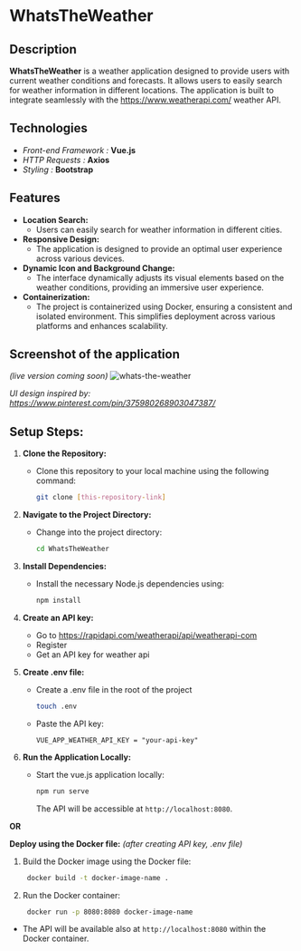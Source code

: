 # WhatsTheWeather

## Description
**WhatsTheWeather** is a weather application designed to provide users with current weather conditions and forecasts. It allows users to easily search for weather information in different locations. The application is built to integrate seamlessly with the https://www.weatherapi.com/ weather API.

## Technologies
- *Front-end Framework :* **Vue.js**
- *HTTP Requests :* **Axios**
- *Styling :* **Bootstrap**

## Features
- **Location Search:**
  - Users can easily search for weather information in different cities.
- **Responsive Design:**
  - The application is designed to provide an optimal user experience across various devices.
- **Dynamic Icon and Background Change:**
  - The interface dynamically adjusts its visual elements based on the weather conditions, providing an immersive user experience.
- **Containerization:**
  - The project is containerized using Docker, ensuring a consistent and isolated environment. This simplifies deployment across various platforms and enhances scalability.

## Screenshot of the application
*(live version coming soon)*
![whats-the-weather](https://github.com/visontail/WhatsTheWeather/assets/99392016/10794842-e232-45be-b10e-2e99763dc6c1)


*UI design inspired by: https://www.pinterest.com/pin/375980268903047387/*

## Setup Steps:

1. **Clone the Repository:**
   - Clone this repository to your local machine using the following command:
     ```bash
     git clone [this-repository-link]
     ```

2. **Navigate to the Project Directory:**
   - Change into the project directory:
     ```bash
     cd WhatsTheWeather
     ```

3. **Install Dependencies:**
   - Install the necessary Node.js dependencies using:
     ```bash
     npm install
     ```
4. **Create an API key:**
   - Go to https://rapidapi.com/weatherapi/api/weatherapi-com
   - Register
   - Get an API key for weather api
5. **Create .env file:**
   - Create a .env file in the root of the project
     ```bash
     touch .env
     ```
   - Paste the API key:
     ```
     VUE_APP_WEATHER_API_KEY = "your-api-key"
     ```
6. **Run the Application Locally:**
   - Start the vue.js application locally:
     ```bash
     npm run serve
     ```
     The API will be accessible at `http://localhost:8080`.

**OR**

**Deploy using the Docker file:**
*(after creating API key, .env file)*

   1. Build the Docker image using the Docker file:
      ```bash
       docker build -t docker-image-name .
      ```
   2. Run the Docker container:
      ```bash
       docker run -p 8080:8080 docker-image-name
      ```
  - The API will be available also at `http://localhost:8080` within the Docker container.
